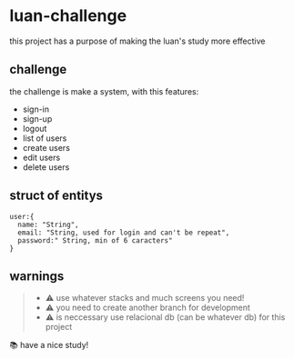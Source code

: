 # luan-challenge
this project has a purpose of making the luan's study more effective

## challenge
the challenge is make a system, with this features:

- sign-in
- sign-up
- logout
- list of users
- create users
- edit users
- delete users

## struct of entitys
```
user:{
  name: "String",
  email: "String, used for login and can't be repeat",
  password:" String, min of 6 caracters"
}
```

## warnings 
> - ⚠️ use whatever stacks and much screens you need!
> - ⚠️ you need to create another branch for development
> - ⚠️ is neccessary use relacional db (can be whatever db) for this project

📚 have a nice study!
